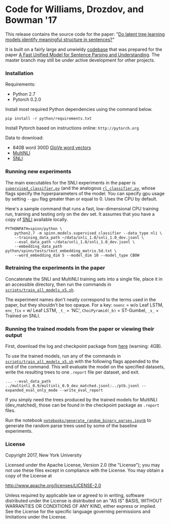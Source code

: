 # Code for Williams, Drozdov, and Bowman '17

This release contains the source code for the paper: "[Do latent tree learning models identify meaningful structure in sentences?][11]"

It is built on a fairly large and unwieldy [codebase][9] that was prepared for the paper [A Fast Unified Model for Sentence Parsing and Understanding][1]. The master branch may still be under active development for other projects.

### Installation

Requirements:

- Python 2.7
- Pytorch 0.2.0

Install most required Python dependencies using the command below.

    pip install -r python/requirements.txt

Install Pytorch based on instructions online: `http://pytorch.org`

Data to download:

- 840B word 300D [GloVe word vectors](http://nlp.stanford.edu/projects/glove/)
- [MultiNLI](http://www.nyu.edu/projects/bowman/multinli/)
- [SNLI](http://nlp.stanford.edu/projects/snli/)

### Running new experiments

The main executables for the SNLI experiments in the paper is [`supervised_classifier.py`](https://github.com/nyu-mll/spinn/blob/is-it-syntax-release/python/spinn/models/supervised_classifier.py) (and the analogous [`rl_classifier.py`](https://github.com/nyu-mll/spinn/blob/is-it-syntax-release/python/spinn/models/rl_classifier.py), whose flags specify the hyperparameters of the model. You can specify gpu usage by setting `--gpu` flag greater than or equal to 0. Uses the CPU by default.

Here's a sample command that runs a fast, low-dimensional CPU training run, training and testing only on the dev set. It assumes that you have a copy of [SNLI](http://nlp.stanford.edu/projects/snli/) available locally.

    PYTHONPATH=spinn/python \
        python2.7 -m spinn.models.supervised_classifier --data_type nli \
        --training_data_path ~/data/snli_1.0/snli_1.0_dev.jsonl \
        --eval_data_path ~/data/snli_1.0/snli_1.0_dev.jsonl \
        --embedding_data_path python/spinn/tests/test_embedding_matrix.5d.txt \
        --word_embedding_dim 5 --model_dim 10 --model_type CBOW

### Retraining the experiments in the paper

Concatenate the SNLI and MultiNLI training sets into a single file, place it in an accessible directory, then run the commands in [`scripts/train_all_models_x5.sh`](https://github.com/nyu-mll/spinn/blob/is-it-syntax-release/scripts/train_all_models_x5.sh).

The experiment names don't neatly correspond to the terms used in the paper, but they shouldn't be too opaque. For a key: `noenc` = w/o Leaf LSTM, `enc_fix` = w/ Leaf LSTM, `_t_` = 'NC', `ChoiPyramid(_b)` = ST-Gumbel, `_s_` = Trained on SNLI.

### Running the trained models from the paper or viewing their output

First, download the log and checkpoint package from [here](http://nyu.edu/projects/bowman/williams_syntax_checkpoints.zip) (warning: 4GB).

To use the trained models, run any of the commands in [`scripts/train_all_models_x5.sh`](https://github.com/nyu-mll/spinn/blob/is-it-syntax-release/scripts/train_all_models_x5.sh) with the following flags appended to the end of the command. This will evaluate the model on the specified datasets, write the resulting trees to one `.report` file per dataset, and exit.

    ... --eval_data_path ../multinli_0.9/multinli_0.9_dev_matched.jsonl:../ptb.jsonl --expanded_eval_only_mode --write_eval_report

If you simply need the trees produced by the trained models for MultiNLI (dev_matched), those can be found in the checkpoint package as `.report` files.

Run the notebook [`notebooks/generate_random_binary_parses.ipynb`](https://github.com/nyu-mll/spinn/blob/is-it-syntax-release/scripts/generate_random_binary_parses.ipynb) to generate the random parse trees used by some of the baseline experiments.

### License

Copyright 2017, New York University

Licensed under the Apache License, Version 2.0 (the "License");
you may not use these files except in compliance with the License.
You may obtain a copy of the License at

http://www.apache.org/licenses/LICENSE-2.0

Unless required by applicable law or agreed to in writing, software
distributed under the License is distributed on an "AS IS" BASIS,
WITHOUT WARRANTIES OR CONDITIONS OF ANY KIND, either express or implied.
See the License for the specific language governing permissions and
limitations under the License.

[1]: http://arxiv.org/abs/1603.06021
[2]: https://github.com/stanfordnlp/spinn/blob/master/requirements.txt
[3]: https://github.com/hans/theano-hacked/tree/8964f10e44bcd7f21ae74ea7cdc3682cc7d3258e
[4]: https://github.com/google/googletest
[5]: https://github.com/oir/deep-recursive
[6]: https://github.com/stanfordnlp/spinn/blob/5d4257f4cd15cf7213d2ff87f6f3d7f6716e2ea1/cpp/bin/stacktest.cc#L33
[7]: https://github.com/stanfordnlp/spinn/releases/tag/ACL2016
[8]: http://nlp.stanford.edu/blog/hybrid-tree-sequence-neural-networks-with-spinn/
[9]: https://github.com/stanfordnlp/spinn
[10]: https://github.com/nyu-mll/spinn/blob/master/scripts/make_listops_catalan_sweep.py
[11]: https://arxiv.org/pdf/1709.01121.pdf

